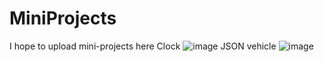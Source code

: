 # MiniProjects
I hope to upload mini-projects here
Clock 
![image](https://github.com/ImalKesara/MiniProjects/assets/136368707/7ccf30d0-ba83-43fa-bdff-b454b68ba98a)
JSON vehicle
![image](https://github.com/ImalKesara/MiniProjects/assets/136368707/64bd1ce1-2607-43a3-abaa-46e6327d0b70)


